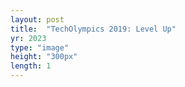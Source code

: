 ```yaml
---
layout: post
title:  "TechOlympics 2019: Level Up"
yr: 2023
type: "image"
height: "300px"
length: 1
---
```

